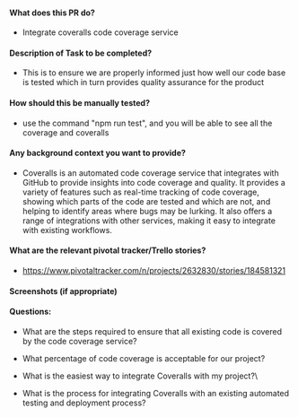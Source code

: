 #### What does this PR do?
* Integrate coveralls code coverage service

#### Description of Task to be completed?
* This is to ensure we are properly informed just how well our code base is tested which in turn provides quality assurance for the product
#### How should this be manually tested?
* use the command "npm run test",  and you will be able to see all the coverage and coveralls
#### Any background context you want to provide?
* Coveralls is an automated code coverage service that integrates with GitHub to provide insights into code coverage and quality. It provides a variety of features such as real-time tracking of code coverage, showing which parts of the code are tested and which are not, and helping to identify areas where bugs may be lurking. It also offers a range of integrations with other services, making it easy to integrate with existing workflows.

#### What are the relevant pivotal tracker/Trello stories?
* https://www.pivotaltracker.com/n/projects/2632830/stories/184581321
#### Screenshots (if appropriate)

#### Questions:

* What are the steps required to ensure that all existing code is covered by the code coverage service?

* What percentage of code coverage is acceptable for our project?

* What is the easiest way to integrate Coveralls with my project?\

* What is the process for integrating Coveralls with an existing automated testing and deployment process?
